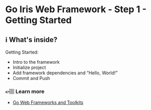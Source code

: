 # Go Iris Web Framework - Step 1 - Getting Started

## ℹ️ What's inside?

Getting Started:

- Intro to the framework
- Initialize project
- Add framework dependencies and “Hello, World!”
- Commit and Push

### 👉🏼 Learn more 

- [Go Web Frameworks and Toolkits](https://www.codervlogger.com/go-web-frameworks-and-toolkits/)

